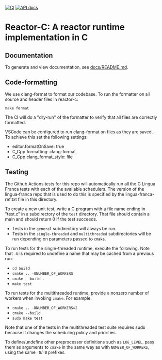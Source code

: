 [![CI](https://github.com/lf-lang/reactor-c/actions/workflows/ci.yml/badge.svg)](https://github.com/lf-lang/reactor-c/actions/workflows/ci.yml)
[![API docs](https://github.com/lf-lang/reactor-c/actions/workflows/api-docs.yml/badge.svg)](https://github.com/lf-lang/reactor-c/actions/workflows/api-docs.yml)

# Reactor-C: A reactor runtime implementation in C

## Documentation

To generate and view documentation, see [docs/README.md](docs/README.md).

## Code-formatting

We use clang-format to format our codebase. To run the formatter on all source and header files in reactor-c:
```
make format
```
The CI will do a "dry-run" of the formatter to verify that all files are correctly formatted.

VSCode can be configured to run clang-format on files as they are saved. To achieve this set the following settings:
- editor.formatOnSave: true
- C_Cpp.formatting: clang-format
- C_Cpp.clang_format_style: file


## Testing

The Github Actions tests for this repo will automatically run all the C Lingua Franca tests with each of the available schedulers. The version of the lingua-franca repo that is used to do this is specified by the lingua-franca-ref.txt file in this directory.

To create a new unit test, write a C program with a file name ending in "test.c"
in a subdirectory of the `test` directory. That file should contain a main and should return 0 if the test succeeds.

* Tests in the `general` subdirectory will always be run.
* Tests in the `single-threaded` and `multithreaded` subdirectories will be run
depending on parameters passed to `cmake`.

To run tests for the single-threaded runtime, execute the following. Note that
`-U` is required to undefine a name that may be cached from a previous run.

- `cd build`
- `cmake .. -UNUMBER_OF_WORKERS`
- `cmake --build .`
- `make test`

To run tests for the multithreaded runtime, provide a nonzero number of workers
when invoking `cmake`. For example:

- `cmake .. -DNUMBER_OF_WORKERS=2`
- `cmake --build .`
- `sudo make test`

Note that one of the tests in the multithreaded test suite requires sudo because
it changes the scheduling policy and priorities.

To define/undefine other preprocessor definitions such as `LOG_LEVEL`, pass them as
arguments to `cmake` in the same way as with `NUMBER_OF_WORKERS`, using the same
`-D`/`-U` prefixes.
